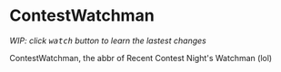 # ContestWatchman

*WIP: click <kbd>watch</kbd> button to learn the lastest changes*


ContestWatchman, the abbr of Recent Contest Night's Watchman (lol)

